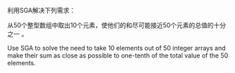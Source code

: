 利用SGA解决下列需求：

从50个整型数组中取出10个元素，使他们的和尽可能接近50个元素的总值的十分之一 。

Use SGA to solve the need to take 10 elements out of 50 integer arrays and make their sum as close as possible to one-tenth of the total value of the 50 elements.



